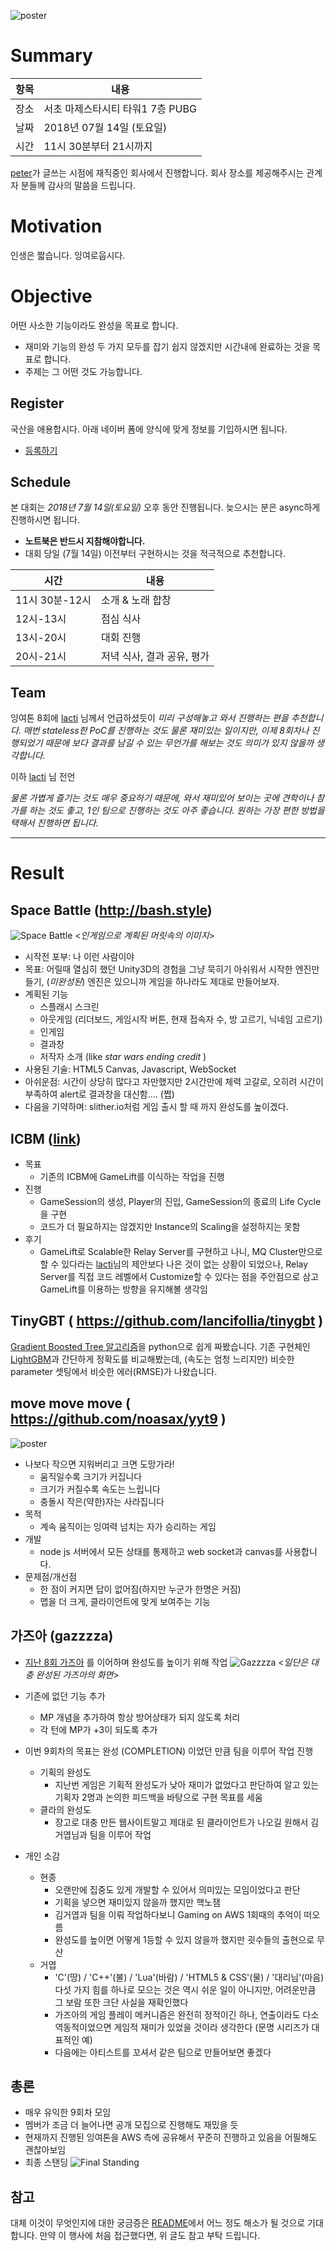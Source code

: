 ![poster](https://github.com/lacti/yyt/blob/master/9/poster.png)


# Summary

| 항목 | 내용 |
| --- | --- |
| 장소 | 서초 마제스타시티 타워1 7층 PUBG |
| 날짜 | 2018년 07월 14일 (토요일) |
| 시간 | 11시 30분부터 21시까지 |

[peter](https://github.com/hyunjong-lee)가 글쓰는 시점에 재직중인 회사에서 진행합니다. 회사 장소를 제공해주시는 관계자 분들께 감사의 말씀을 드립니다.


# Motivation

인생은 짧습니다. 잉여로웁시다.


# Objective

어떤 사소한 기능이라도 완성을 목표로 합니다.

- 재미와 기능의 완성 두 가지 모두를 잡기 쉽지 않겠지만 시간내에 완료하는 것을 목표로 합니다.
- 주제는 그 어떤 것도 가능합니다.


## Register

국산을 애용합시다. 아래 네이버 폼에 양식에 맞게 정보를 기입하시면 됩니다.

- [등록하기](http://naver.me/FDBsAcu9)


## Schedule

본 대회는 *2018년 7월 14일(토요일)* 오후 동안 진행됩니다. 늦으시는 분은 async하게 진행하시면 됩니다.

- **노트북은 반드시 지참해야합니다.**
- 대회 당일 (7월 14일) 이전부터 구현하시는 것을 적극적으로 추천합니다.

| 시간 | 내용 |
| --- | --- |
| 11시 30분-12시 | 소개 & 노래 합창 |
| 12시-13시 | 점심 식사 |
| 13시-20시 | 대회 진행 |
| 20시-21시 | 저녁 식사, 결과 공유, 평가 |


## Team

잉여톤 8회에 [lacti](https://github.com/lacti) 님께서 언급하셨듯이 _미리 구성해놓고 와서 진행하는 편을 추천합니다. 매번 stateless한 PoC를 진행하는 것도 물론 재미있는 일이지만, 이제 8회차나 진행되었기 때문에 보다 결과를 남길 수 있는 무언가를 해보는 것도 의미가 있지 않을까 생각합니다._

이하 [lacti](https://github.com/lacti) 님 전언

_물론 가볍게 즐기는 것도 매우 중요하기 때문에, 와서 재미있어 보이는 곳에 견학이나 참가를 하는 것도 좋고, 1인 팀으로 진행하는 것도 아주 좋습니다.
원하는 가장 편한 방법을 택해서 진행하면 됩니다._

---

# Result
## Space Battle (http://bash.style)

![Space Battle](https://i.ytimg.com/vi/ap27AwqOwsc/maxresdefault.jpg)
<_인게임으로 계획된 머릿속의 이미지_>

- 시작전 포부: 나 이런 사람이야
- 목표: 어릴때 열심히 했던 Unity3D의 경험을 그냥 묵히기 아쉬워서 시작한 엔진만들기, (_미완성된_) 엔진은 있으니까 게임을 하나라도 제대로 만들어보자.
- 계획된 기능
  - 스플래시 스크린
  - 아웃게임 (리더보드, 게임시작 버튼, 현재 접속자 수, 방 고르기, 닉네임 고르기)
  - 인게임
  - 결과창
  - 저작자 소개 (like *star wars ending credit* )
- 사용된 기술: HTML5 Canvas, Javascript, WebSocket
- 아쉬운점: 시간이 상당히 많다고 자만했지만 2시간만에 체력 고갈로, 오히려 시간이 부족하여 alert로 결과창을 대신함.... (쩝)
- 다음을 기약하며: slither.io처럼 게임 출시 할 때 까지 완성도를 높이겠다.

## ICBM ([link](https://github.com/dplusic/ideal-computing-breaking-machine/releases/tag/yyt9))

* 목표
  * 기존의 ICBM에 GameLift를 이식하는 작업을 진행
* 진행
  * GameSession의 생성, Player의 진입, GameSession의 종료의 Life Cycle을 구현
  * 코드가 더 필요하지는 않겠지만 Instance의 Scaling을 설정하지는 못함
* 후기
  * GameLift로 Scalable한 Relay Server를 구현하고 나니, MQ Cluster만으로 할 수 있다라는 [lacti](https://github.com/lacti)님의 제안보다 나은 것이 없는 상황이 되었으나, Relay Server를 직접 코드 레벨에서 Customize할 수 있다는 점을 주안점으로 삼고 GameLift를 이용하는 방향을 유지해볼 생각임

## TinyGBT ( https://github.com/lancifollia/tinygbt )

[Gradient Boosted Tree 알고리즘](https://xgboost.readthedocs.io/en/latest/model.html)을 python으로 쉽게 짜봤습니다.
기존 구현체인 [LightGBM](https://github.com/Microsoft/LightGBM)과 간단하게 정확도를 비교해봤는데, (속도는 엄청 느리지만) 비슷한 parameter 셋팅에서 비슷한 에러(RMSE)가 나왔습니다.

## move move move ( https://github.com/noasax/yyt9 )
![poster](https://i.imgur.com/Zz0TgGx.png)
* 나보다 작으면 지워버리고 크면 도망가라!
  * 움직일수록 크기가 커집니다
  * 크기가 커질수록 속도는 느립니다
  * 충돌시 작은(약한)자는 사라집니다
* 목적
  * 계속 움직이는 잉여력 넘치는 자가 승리하는 게임
* 개발
  * node js 서버에서 모든 상태를 통제하고 web socket과 canvas를 사용합니다.
* 문제점/개선점
  * 한 점이 커지면 답이 없어짐(하지만 누군가 한명은 커짐)
  * 맵을 더 크게, 클라이언트에 맞게 보여주는 기능

## 가즈아 (gazzzza)

* [지난 8회 가즈아](https://github.com/lacti/yyt/tree/master/8#%EA%B0%80%EC%A6%88%EC%95%84-httpsgithubcomhyunjong-leegazzzza) 를 이어하며 완성도를 높이기 위해 작업
![Gazzzza](https://github.com/lacti/yyt/blob/master/9/images/gazzzza.png)
<_일단은 대충 완성된 가즈아의 화면_>

* 기존에 없던 기능 추가
  * MP 개념을 추가하여 항상 방어상태가 되지 않도록 처리
  * 각 턴에 MP가 +3이 되도록 추가
* 이번 9회차의 목표는 완성 (COMPLETION) 이었던 만큼 팀을 이루어 작업 진행
  * 기획의 완성도
    * 지난번 게임은 기획적 완성도가 낮아 재미가 없었다고 판단하여 알고 있는 기획자 2명과 논의한 피드백을 바탕으로 구현 목표를 세움
  * 클라의 완성도
    * 장고로 대충 만든 웹사이트말고 제대로 된 클라이언트가 나오길 원해서 김거엽님과 팀을 이루어 작업
* 개인 소감
  * 현종
    * 오랜만에 집중도 있게 개발할 수 있어서 의미있는 모임이었다고 판단
    * 기획을 넣으면 재미있지 않을까 했지만 핵노잼
    * 김거엽과 팀을 이뤄 작업하다보니 Gaming on AWS 1회때의 추억이 떠오름
    * 완성도를 높이면 어떻게 1등할 수 있지 않을까 했지만 굇수들의 출현으로 무산
  * 거엽
    * 'C'(땅) / 'C++'(불) / 'Lua'(바람) / 'HTML5 & CSS'(물) / '대리님'(마음) 다섯 가지 힘를 하나로 모으는 것은 역시 쉬운 일이 아니지만, 어려운만큼 그 보람 또한 크단 사실을 재확인했다
    * 가즈아의 게임 플레이 메커니즘은 완전히 정적이긴 하나, 연출이라도 다소 역동적이었으면 게임적 재미가 있었을 것이라 생각한다 (문명 시리즈가 대표적인 예)
    * 다음에는 아티스트를 꼬셔서 같은 팀으로 만들어보면 좋겠다
    

## 총론
* 매우 유익한 9회차 모임
* 멤버가 조금 더 늘어나면 공개 모집으로 진행해도 재밌을 듯
* 현재까지 진행된 잉여톤을 AWS 측에 공유해서 꾸준히 진행하고 있음을 어필해도 괜찮아보임
* 최종 스탠딩
![Final Standing](https://github.com/lacti/yyt/blob/master/9/images/final_standing.jpg)


## 참고

대체 이것이 무엇인지에 대한 궁금증은 [README](https://github.com/lacti/yyt/blob/master/README.md)에서 어느 정도 해소가 될 것으로 기대합니다.
만약 이 행사에 처음 접근했다면, 위 글도 참고 부탁 드립니다.
